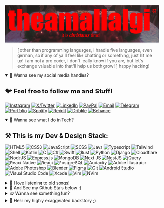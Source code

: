 ![Amal Lalgi (Name)](https://github.com/theamallalgi/TheAmalLalgi/blob/main/dependencies/christmas.png?raw=true)

<!-- > <a href="https://github.com/" target='_blank'>github</a> > <a href="https://theamallalgi.pages.dev" target='_blank'>theamallalgi</a> > <a href="https://github.com/theamallalgi" target='_blank'>profile</a> > <a href="https://github.com/theamallalgi/theamallalgi/readme.md" target='_blank'>readme.md</a> -->

> [ other than programming languages, i handle five languages, even german, so if any of ya'll feel like chatting or something, just hit me up! i am not a pro coder, i don't really know if you are, but let's exchange valuable info that'll help us both grow! ] happy hacking!

<details open>
	<summary>🦑 Wanna see my social media handles?</summary>

## 🐦 Feel free to follow me and Stuff!
[![Instagram](https://ziadoua.github.io/m3-Markdown-Badges/badges/Instagram/instagram1.svg)](https://instagram.com/theamallalgi) [![X/Twitter](https://ziadoua.github.io/m3-Markdown-Badges/badges/Twitter/twitter1.svg)](https://x.com/amallalgi) [![LinkedIn](https://ziadoua.github.io/m3-Markdown-Badges/badges/LinkedIn/linkedin1.svg)](https://linkedin.com/in/amallalgi) [![PayPal](https://ziadoua.github.io/m3-Markdown-Badges/badges/PayPal/paypal1.svg)](https://paypal.me/theamallalgi) [![Email](https://ziadoua.github.io/m3-Markdown-Badges/badges/Mail/mail2.svg)](mailto:theamallalgi@gmail.com) [![Telegram](https://ziadoua.github.io/m3-Markdown-Badges/badges/Telegram/telegram1.svg)](t.me/theamallalgi/) [![Portfolio](https://ziadoua.github.io/m3-Markdown-Badges/badges/MyPortfolio/myportfolio1.svg)](https://theamallalgi.pages.dev/) [![Spotify](https://ziadoua.github.io/m3-Markdown-Badges/badges/Spotify/spotify2.svg)](https://open.spotify.com/user/t33tjvnatdw1hf5ner4vpt2kn?si=YqmENfcuTyuGJG1Nvo_u0Q) [![Reddit](https://ziadoua.github.io/m3-Markdown-Badges/badges/Reddit/reddit1.svg)](https://reddit.com/user/theamallalgi) [![Dribble](https://ziadoua.github.io/m3-Markdown-Badges/badges/Dribble/dribble1.svg)](https://dribbble.com/TheAmalLalgi) [![Behance](https://ziadoua.github.io/m3-Markdown-Badges/badges/Behance/behance1.svg)](https://www.behance.net/amallalgi)
</details>

<details open>
	<summary>🦑 Wanna see what I do in Tech?</summary>

## ⚒️ This is my Dev & Design Stack:
![HTML5](https://ziadoua.github.io/m3-Markdown-Badges/badges/HTML/html1.svg) ![CSS3](https://ziadoua.github.io/m3-Markdown-Badges/badges/CSS/css1.svg) ![JavaScript](https://ziadoua.github.io/m3-Markdown-Badges/badges/Javascript/javascript3.svg) ![SCSS](https://ziadoua.github.io/m3-Markdown-Badges/badges/Sass/sass1.svg)  ![Java](https://ziadoua.github.io/m3-Markdown-Badges/badges/Java/java1.svg) ![Typescript](https://ziadoua.github.io/m3-Markdown-Badges/badges/TypeScript/typescript1.svg) ![Tailwind](https://ziadoua.github.io/m3-Markdown-Badges/badges/TailwindCSS/tailwindcss1.svg) ![Shell](https://ziadoua.github.io/m3-Markdown-Badges/badges/Shell/shell1.svg) ![Kotlin](https://ziadoua.github.io/m3-Markdown-Badges/badges/Kotlin/kotlin1.svg) ![C](https://ziadoua.github.io/m3-Markdown-Badges/badges/C/c1.svg) ![C#](https://ziadoua.github.io/m3-Markdown-Badges/badges/CSharp/csharp1.svg) ![Swift](https://ziadoua.github.io/m3-Markdown-Badges/badges/Swift/swift1.svg) ![Rust](https://ziadoua.github.io/m3-Markdown-Badges/badges/Rust/rust1.svg) ![Python](https://ziadoua.github.io/m3-Markdown-Badges/badges/Python/python1.svg) ![Django](https://ziadoua.github.io/m3-Markdown-Badges/badges/Django/django1.svg) ![Cloudflare](https://ziadoua.github.io/m3-Markdown-Badges/badges/Cloudflare/cloudflare1.svg) ![NodeJS](https://ziadoua.github.io/m3-Markdown-Badges/badges/NodeJS/nodejs1.svg) ![Express.js](https://ziadoua.github.io/m3-Markdown-Badges/badges/Express/express2.svg) ![MongoDB](https://ziadoua.github.io/m3-Markdown-Badges/badges/MongoDB/mongodb1.svg) ![Next JS](https://ziadoua.github.io/m3-Markdown-Badges/badges/NextJS/nextjs2.svg) ![NestJS](https://ziadoua.github.io/m3-Markdown-Badges/badges/NestJS/nestjs1.svg) ![jQuery](https://ziadoua.github.io/m3-Markdown-Badges/badges/jQuery/jquery1.svg) ![React Native](https://ziadoua.github.io/m3-Markdown-Badges/badges/ReactNative/reactnative1.svg) ![React](https://ziadoua.github.io/m3-Markdown-Badges/badges/React/react1.svg) ![PostgreSQL](https://ziadoua.github.io/m3-Markdown-Badges/badges/PostgreSQL/postgresql1.svg) ![Audacity](https://ziadoua.github.io/m3-Markdown-Badges/badges/Audacity/audacity1.svg) ![Adobe Illustrator](https://ziadoua.github.io/m3-Markdown-Badges/badges/Illustrator/illustrator1.svg) ![Adobe Photoshop](https://ziadoua.github.io/m3-Markdown-Badges/badges/Photoshop/photoshop1.svg) ![Blender](https://ziadoua.github.io/m3-Markdown-Badges/badges/Blender/blender1.svg) ![Figma](https://ziadoua.github.io/m3-Markdown-Badges/badges/Figma/figma1.svg) ![Git](https://ziadoua.github.io/m3-Markdown-Badges/badges/Git/git1.svg) ![Android Studio](https://ziadoua.github.io/m3-Markdown-Badges/badges/AndroidStudio/androidstudio1.svg) ![Visual Studio Code](https://ziadoua.github.io/m3-Markdown-Badges/badges/VisualStudioCode/visualstudiocode1.svg) ![Xcode](https://ziadoua.github.io/m3-Markdown-Badges/badges/Xcode/xcode1.svg) ![Vim](https://ziadoua.github.io/m3-Markdown-Badges/badges/Vim/vim1.svg) ![NVim](https://ziadoua.github.io/m3-Markdown-Badges/badges/Neovim/neovim1.svg)
</details>

<details>
	<summary>🦑 I love listening to old songs!</summary>

## 🎺 This is something I listen to:
[![spotify-github-profile](https://spotify-github-profile.kittinanx.com/api/view?uid=t33tjvnatdw1hf5ner4vpt2kn&cover_image=true&theme=compact&show_offline=false&background_color=121212&interchange=true)](https://github.com/kittinan/spotify-github-profile)
</details>

<details>
	<summary>🦑 And See my Github Stats below :)</summary>

## 🛞 Github Stats
![](https://github-readme-streak-stats.herokuapp.com/?user=theamallalgi&theme=tokyonight&hide_border=true)
![](https://github-readme-stats.vercel.app/api/top-langs/?username=theamallalgi&theme=tokyonight&hide_border=true&include_all_commits=true&count_private=true)
</details>

<details>
	<summary>🪙 Wanna see something fun?</summary>

## 👻 Booo!
![Nosferatu](https://github.com/theamallalgi/TheAmalLalgi/blob/main/assets/nosferatu.gif?raw=true)
</details>

<details>
	<summary>🐲 Hear my highly exaggerated backstory ;)</summary>

## ⚔️ The Tale of Amal the Great and Powerful!
In the shadowy realm of Code-no-Kuni, where the whispers of algorithms intertwined with the rustling bamboo leaves, there wandered a ronin known as Amal-san. Cloaked in tattered robes and wielding a keyboard with the grace of a warrior's blade, Amal-san treaded through the mist-shrouded forest, his journey guided by the faint glow of a mystical laptop.

Legend spoke of a fateful encounter deep within the heart of the forest, where Amal-san stumbled upon a relic of ancient power: a laptop pulsating with the fierce energy of a dragon's fiery breath (龍の炎の息吹 - ryū no honō no ibuki) (or perhaps just a particularly bright screen). Intrigued by the mysterious device, Amal-san dared to unlock its secrets, unwittingly unleashing a torrent of arcane gibberish upon his unsuspecting gaze.

Initially confounded by the cryptic symbols and lines of code, Amal-san scoffed at the notion of surrender. With the determination of a samurai facing a fearsome dragon, he delved into the depths of the digital abyss, resolved to conquer its mysteries.

As days turned to weeks, and weeks to months, Amal-san's mastery over the digital arts flourished. Like a sorcerer wielding powerful incantations, he harnessed the tools of web development, crafting websites with the finesse of a master illusionist and automating tasks with the precision of a wizard's spell.

But the path to enlightenment was fraught with peril. Amidst the tangled vines of code, a dragon lurked, its presence felt in every bug and error that dared to challenge Amal-san's resolve. Yet with the courage of a hero facing a mighty foe, he pressed onward, fueled by the fire of his ambition and a flask of mystical potion (or perhaps just a strong cup of tea).

And so, from the depths of the mystical forest emerged a new legend: Amal-san, the coding ronin, whose skills were as sharp as his sarcasm and whose code was as formidable as the dragon's roar. So, if ever you find yourself lost in the labyrinth of ones and zeros, remember the tale of Amal-san, and know that even in the face of the most daunting challenges, the spirit of a true warrior can prevail. As for the dragon, he was known as Ryonosuke, the mighty and somewhat goofy guardian of the digital realm, whose roar sounded more like a laugh than a threat.
</details>
